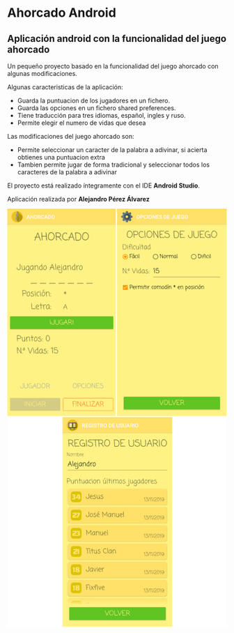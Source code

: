 <h1>Ahorcado Android</h1>
<h2>Aplicación android con la funcionalidad del juego ahorcado</h2>

<p>Un pequeño proyecto basado en la funcionalidad del juego ahorcado con algunas modificaciones.</p>
<p>Algunas caracteristicas de la aplicación: </p>
<ul>
  <li>Guarda la puntuacion de los jugadores en un fichero.</li>
  <li>Guarda las opciones en un fichero shared preferences.</li>
  <li>Tiene traducción para tres idiomas, español, ingles y ruso.</li>
  <li>Permite elegir el numero de vidas que desea</li>
</ul>
<p>Las modificaciones del juego ahorcado son:</p>
<ul>
  <li>Permite seleccionar un caracter de la palabra a adivinar, si acierta obtienes una puntuacion extra</li>
  <li>Tambien permite jugar de forma tradicional y seleccionar todos los caracteres de la palabra a adivinar</li>
</ul>
<p>El proyecto está realizado íntegramente con el IDE <b>Android Studio</b>.</p>
<p>Aplicación realizada por <b>Alejandro Pérez Álvarez</b></p>
<img src="https://raw.githubusercontent.com/alelasesino/Ahorcado/master/screen_shots/screen_preview.png" alt=""/>